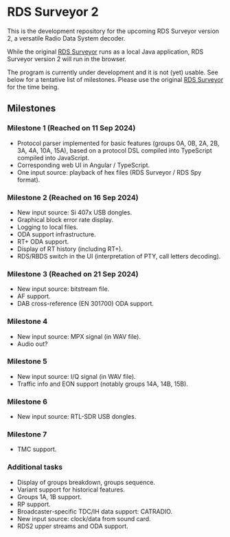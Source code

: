 RDS Surveyor 2
==============

This is the development repository for the upcoming RDS Surveyor version 2, a versatile Radio Data System decoder.

While the original [RDS Surveyor](https://rds-surveyor.jacquet.xyz/) runs as a local Java application, RDS Surveyor version 2 will run in the browser.

The program is currently under development and it is not (yet) usable. See below for a tentative list of milestones. Please use the original [RDS Surveyor](https://rds-surveyor.jacquet.xyz/) for the time being.

## Milestones

### Milestone 1 (Reached on 11 Sep 2024)

* Protocol parser implemented for basic features (groups 0A, 0B, 2A, 2B, 3A, 4A, 10A, 15A), based on a protocol DSL compiled into TypeScript compiled into JavaScript.
* Corresponding web UI in Angular / TypeScript.
* One input source: playback of hex files (RDS Surveyor / RDS Spy format).

### Milestone 2 (Reached on 16 Sep 2024)

* New input source: Si 407x USB dongles.
* Graphical block error rate display.
* Logging to local files.
* ODA support infrastructure.
* RT+ ODA support.
* Display of RT history (including RT+).
* RDS/RBDS switch in the UI (interpretation of PTY, call letters decoding).

### Milestone 3 (Reached on 21 Sep 2024)

* New input source: bitstream file.
* AF support.
* DAB cross-reference (EN 301700) ODA support.

### Milestone 4

* New input source: MPX signal (in WAV file).
* Audio out?

### Milestone 5

* New input source: I/Q signal (in WAV file).
* Traffic info and EON support (notably groups 14A, 14B, 15B).

### Milestone 6

* New input source: RTL-SDR USB dongles.

### Milestone 7

* TMC support.

### Additional tasks

* Display of groups breakdown, groups sequence.
* Variant support for historical features.
* Groups 1A, 1B support.
* RP support.
* Broadcaster-specific TDC/IH data support: CATRADIO.
* New input source: clock/data from sound card.
* RDS2 upper streams and ODA support.
